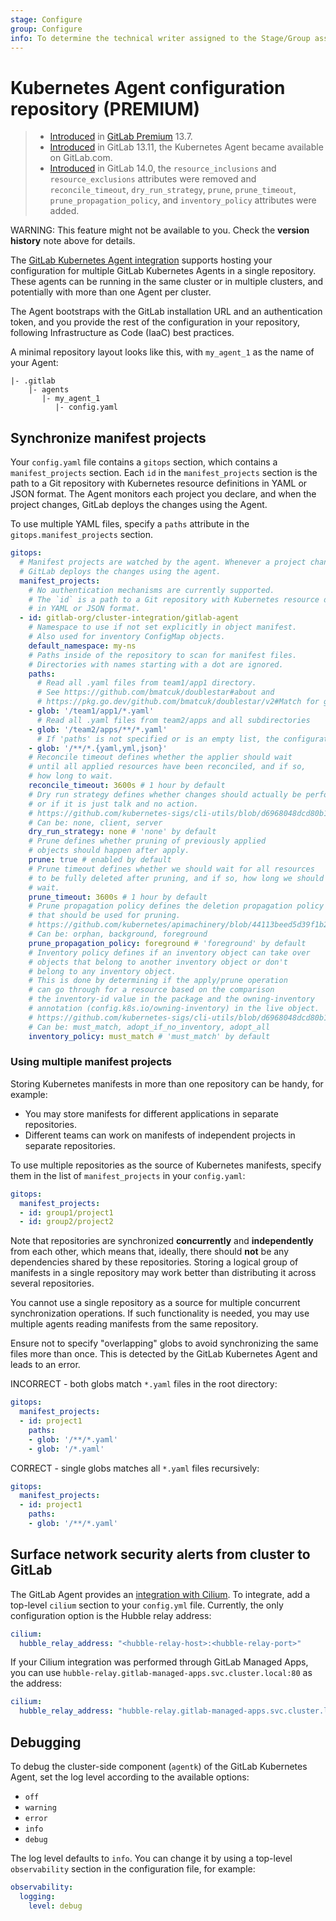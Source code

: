 ```yaml
---
stage: Configure
group: Configure
info: To determine the technical writer assigned to the Stage/Group associated with this page, see https://about.gitlab.com/handbook/engineering/ux/technical-writing/#designated-technical-writers
---
```


# Kubernetes Agent configuration repository **(PREMIUM)**

> - [Introduced](https://gitlab.com/gitlab-org/gitlab/-/issues/259669) in [GitLab Premium](https://about.gitlab.com/pricing/) 13.7.
> - [Introduced](https://gitlab.com/groups/gitlab-org/-/epics/3834) in GitLab 13.11, the Kubernetes Agent became available on GitLab.com.
> - [Introduced](https://gitlab.com/gitlab-org/gitlab/-/issues/332227) in GitLab 14.0, the `resource_inclusions` and `resource_exclusions` attributes were removed and `reconcile_timeout`, `dry_run_strategy`, `prune`, `prune_timeout`, `prune_propagation_policy`, and `inventory_policy` attributes were added.

WARNING:
This feature might not be available to you. Check the **version history** note above for details.

The [GitLab Kubernetes Agent integration](index.md) supports hosting your configuration for
multiple GitLab Kubernetes Agents in a single repository. These agents can be running
in the same cluster or in multiple clusters, and potentially with more than one Agent per cluster.

The Agent bootstraps with the GitLab installation URL and an authentication token,
and you provide the rest of the configuration in your repository, following
Infrastructure as Code (IaaC) best practices.

A minimal repository layout looks like this, with `my_agent_1` as the name
of your Agent:

```plaintext
|- .gitlab
    |- agents
       |- my_agent_1
          |- config.yaml
```

## Synchronize manifest projects

Your `config.yaml` file contains a `gitops` section, which contains a `manifest_projects`
section. Each `id` in the `manifest_projects` section is the path to a Git repository
with Kubernetes resource definitions in YAML or JSON format. The Agent monitors
each project you declare, and when the project changes, GitLab deploys the changes
using the Agent.

To use multiple YAML files, specify a `paths` attribute in the `gitops.manifest_projects` section.

```yaml
gitops:
  # Manifest projects are watched by the agent. Whenever a project changes,
  # GitLab deploys the changes using the agent.
  manifest_projects:
    # No authentication mechanisms are currently supported.
    # The `id` is a path to a Git repository with Kubernetes resource definitions
    # in YAML or JSON format.
  - id: gitlab-org/cluster-integration/gitlab-agent
    # Namespace to use if not set explicitly in object manifest.
    # Also used for inventory ConfigMap objects.
    default_namespace: my-ns
    # Paths inside of the repository to scan for manifest files.
    # Directories with names starting with a dot are ignored.
    paths:
      # Read all .yaml files from team1/app1 directory.
      # See https://github.com/bmatcuk/doublestar#about and
      # https://pkg.go.dev/github.com/bmatcuk/doublestar/v2#Match for globbing rules.
    - glob: '/team1/app1/*.yaml'
      # Read all .yaml files from team2/apps and all subdirectories
    - glob: '/team2/apps/**/*.yaml'
      # If 'paths' is not specified or is an empty list, the configuration below is used
    - glob: '/**/*.{yaml,yml,json}'
    # Reconcile timeout defines whether the applier should wait
    # until all applied resources have been reconciled, and if so,
    # how long to wait.
    reconcile_timeout: 3600s # 1 hour by default
    # Dry run strategy defines whether changes should actually be performed,
    # or if it is just talk and no action.
    # https://github.com/kubernetes-sigs/cli-utils/blob/d6968048dcd80b1c7b55d9e4f31fc25f71c9b490/pkg/common/common.go#L68-L89
    # Can be: none, client, server
    dry_run_strategy: none # 'none' by default
    # Prune defines whether pruning of previously applied
    # objects should happen after apply.
    prune: true # enabled by default
    # Prune timeout defines whether we should wait for all resources
    # to be fully deleted after pruning, and if so, how long we should
    # wait.
    prune_timeout: 3600s # 1 hour by default
    # Prune propagation policy defines the deletion propagation policy
    # that should be used for pruning.
    # https://github.com/kubernetes/apimachinery/blob/44113beed5d39f1b261a12ec398a356e02358307/pkg/apis/meta/v1/types.go#L456-L470
    # Can be: orphan, background, foreground
    prune_propagation_policy: foreground # 'foreground' by default
    # Inventory policy defines if an inventory object can take over
    # objects that belong to another inventory object or don't
    # belong to any inventory object.
    # This is done by determining if the apply/prune operation
    # can go through for a resource based on the comparison
    # the inventory-id value in the package and the owning-inventory
    # annotation (config.k8s.io/owning-inventory) in the live object.
    # https://github.com/kubernetes-sigs/cli-utils/blob/d6968048dcd80b1c7b55d9e4f31fc25f71c9b490/pkg/inventory/policy.go#L12-L66
    # Can be: must_match, adopt_if_no_inventory, adopt_all
    inventory_policy: must_match # 'must_match' by default
```

### Using multiple manifest projects

Storing Kubernetes manifests in more than one repository can be handy, for example:

- You may store manifests for different applications in separate repositories.
- Different teams can work on manifests of independent projects in separate repositories.

To use multiple repositories as the source of Kubernetes manifests, specify them in the list of
`manifest_projects` in your `config.yaml`:

```yaml
gitops:
  manifest_projects:
  - id: group1/project1
  - id: group2/project2
```

Note that repositories are synchronized **concurrently** and **independently** from each other,
which means that, ideally, there should **not** be any dependencies shared by these repositories.
Storing a logical group of manifests in a single repository may work better than distributing it across several
repositories.

You cannot use a single repository as a source for multiple concurrent synchronization
operations. If such functionality is needed, you may use multiple agents reading
manifests from the same repository.

Ensure not to specify "overlapping" globs to avoid synchronizing the same files more than once.
This is detected by the GitLab Kubernetes Agent and leads to an error.

INCORRECT - both globs match `*.yaml` files in the root directory:

```yaml
gitops:
  manifest_projects:
  - id: project1    
    paths:
    - glob: '/**/*.yaml'
    - glob: '/*.yaml'
```

CORRECT - single globs matches all `*.yaml` files recursively:

```yaml
gitops:
  manifest_projects:
  - id: project1    
    paths:
    - glob: '/**/*.yaml'
```

## Surface network security alerts from cluster to GitLab

The GitLab Agent provides an [integration with Cilium](index.md#kubernetes-network-security-alerts).
To integrate, add a top-level `cilium` section to your `config.yml` file. Currently, the
only configuration option is the Hubble relay address:

```yaml
cilium:
  hubble_relay_address: "<hubble-relay-host>:<hubble-relay-port>"
```

If your Cilium integration was performed through GitLab Managed Apps, you can use `hubble-relay.gitlab-managed-apps.svc.cluster.local:80` as the address:

```yaml
cilium:
  hubble_relay_address: "hubble-relay.gitlab-managed-apps.svc.cluster.local:80"
```

## Debugging

To debug the cluster-side component (`agentk`) of the GitLab Kubernetes Agent, set the log
level according to the available options:

- `off`
- `warning`
- `error`
- `info`
- `debug`

The log level defaults to `info`. You can change it by using a top-level `observability`
section in the configuration file, for example:

```yaml
observability:
  logging:
    level: debug
```
